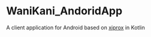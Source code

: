# WaniKani_AndoridApp
A client application for Android based on [xiprox](https://github.com/xiprox/WaniKani-for-Android) in Kotlin
